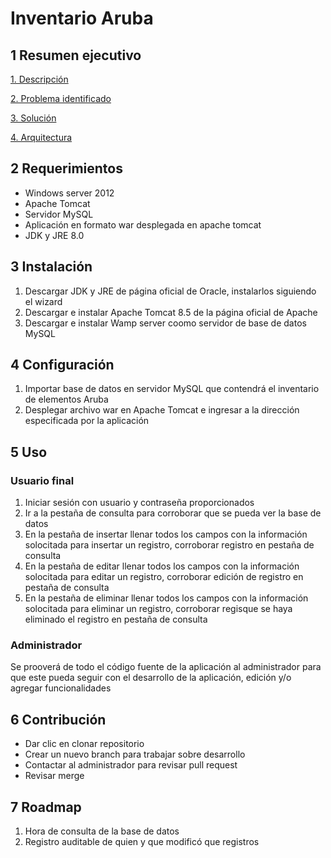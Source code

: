 # Inventario Aruba

## 1 Resumen ejecutivo
[1. Descripción](https://github.com/EdwinH10/Inventario-Aruba/wiki/Descripción)

[2. Problema identificado](https://github.com/EdwinH10/Inventario-Aruba/wiki/Problema-identificado)

[3. Solución](https://github.com/EdwinH10/Inventario-Aruba/wiki/Solución)

[4. Arquitectura](https://utmedu-my.sharepoint.com/:b:/g/personal/al02816936_tecmilenio_mx/Ef9yK74FtWxHrSUgT5YNiN0BWRRk8UwQ4JZE7qrmKVAAvg?e=Srsqdw)

## 2 Requerimientos
- Windows server 2012
- Apache Tomcat
- Servidor MySQL
- Aplicación en formato war desplegada en apache tomcat
- JDK y JRE 8.0

## 3 Instalación
1. Descargar JDK y JRE de página oficial de Oracle, instalarlos siguiendo el wizard
2. Descargar e instalar Apache Tomcat 8.5 de la página oficial de Apache
3. Descargar e instalar Wamp server coomo servidor de base de datos MySQL


## 4 Configuración
1. Importar base de datos en servidor MySQL que contendrá el inventario de elementos Aruba
2. Desplegar archivo war en Apache Tomcat e ingresar a la dirección especificada por la aplicación

## 5 Uso
### Usuario final
1. Iniciar sesión con usuario y contraseña proporcionados
2. Ir a la pestaña de consulta para corroborar que se pueda ver la base de datos
3. En la pestaña de insertar llenar todos los campos con la información solocitada para insertar un registro, corroborar registro en pestaña de consulta
4. En la pestaña de editar llenar todos los campos con la información solocitada para editar un registro, corroborar edición de registro en pestaña de consulta
5. En la pestaña de eliminar llenar todos los campos con la información solocitada para eliminar un registro, corroborar regisque se haya eliminado el registro en pestaña de consulta

### Administrador
Se prooverá de todo el código fuente de la aplicación al administrador para que este pueda seguir con el desarrollo de la aplicación, edición y/o agregar funcionalidades

## 6 Contribución
- Dar clic en clonar repositorio
- Crear un nuevo branch para trabajar sobre desarrollo
- Contactar al administrador para revisar pull request
- Revisar merge

## 7 Roadmap
1. Hora de consulta de la base de datos
2. Registro auditable de quien y que modificó que registros
